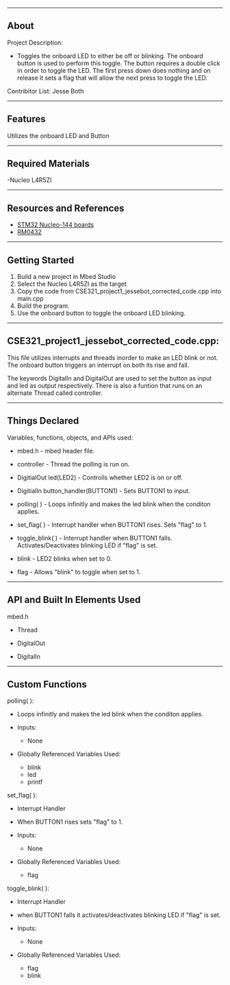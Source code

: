 -------------------
About
-------------------
Project Description: 
* Toggles the onboard LED to either be off or blinking.
The onboard button is used to perform this toggle.  The button requires 
a double click in order to toggle the LED.  The first press down does nothing and on release it sets a flag that will allow the next press to toggle the LED.

Contribitor List: Jesse Both


--------------------
Features
--------------------
Utilizes the onboard LED and Button


--------------------
Required Materials
--------------------
-Nucleo L4R5ZI

--------------------
Resources and References
--------------------
* [STM32 Nucleo-144 boards](https://www.st.com/resource/en/user_manual/dm00244518-stm32-nucleo144-boards-mb1137-stmicroelectronics.pdf)
* [RM0432](https://www.st.com/resource/en/reference_manual/dm00310109-stm32l4-series-advanced-armbased-32bit-mcus-stmicroelectronics.pdf)

--------------------
Getting Started
--------------------
1. Build a new project in Mbed Studio
2. Select the Nucleo L4R5ZI as the target
3. Copy the code from CSE321_project1_jessebot_corrected_code.cpp into main.cpp
4. Build the program.
5. Use the onboard button to toggle the onboard LED blinking.

--------------------
CSE321_project1_jessebot_corrected_code.cpp:
--------------------
 
This file utilizes interrupts and threads inorder to make an LED
blink or not.  The onboard button triggers an interrupt on both its rise and fall.

The keywords DigitalIn and DigitalOut are used to set the button as input and led as output respectively.  There is also a funtion that runs on an alternate Thread called controller.


----------
Things Declared
----------
Variables, functions, objects, and APIs used:

* mbed.h - mbed header file.

* controller - Thread the polling is run on.

* DigitialOut led(LED2) - Controlls whether LED2 is on or off.

* DigitialIn button_handler(BUTTON1) - Sets BUTTON1 to input.

* polling( ) - Loops infinitly and makes the led blink when the conditon applies. 

* set_flag( ) - Interrupt handler when BUTTON1 rises. Sets "flag" to 1.

* toggle_blink( ) - Interrupt handler when BUTTON1 falls. Activates/Deactivates blinking LED if "flag" is set.

* blink - LED2 blinks when set to 0.

* flag - Allows "blink" to toggle when set to 1.



----------
API and Built In Elements Used
----------
mbed.h

* Thread

* DigitalOut

* DigitalIn


----------
Custom Functions
----------

polling( ):

* Loops infinitly and makes the led blink when the conditon applies. 
	
* Inputs:
 	* None
	
* Globally Referenced Variables Used:
	* blink
	* led
	* printf

set_flag( ):

* Interrupt Handler 

* When BUTTON1 rises sets "flag" to 1.
	
* Inputs:
 	* None
	
* Globally Referenced Variables Used:
	* flag

toggle_blink( ):

* Interrupt Handler 

* when BUTTON1 falls it activates/deactivates blinking LED if "flag" is set.
	
* Inputs:
 	* None
	
* Globally Referenced Variables Used:
	* flag
	* blink


